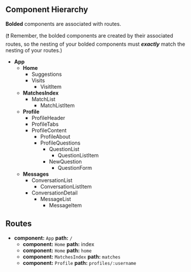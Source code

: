 ## Component Hierarchy

**Bolded** components are associated with routes.

(:exclamation: Remember, the bolded components are created by their
associated routes, so the nesting of your bolded components must
_**exactly**_ match the nesting of your routes.)

* **App**
  * **Home**
    * Suggestions
    * Visits
      * VisitItem
  * **MatchesIndex**
    * MatchList
      * MatchListItem
  * **Profile**
    * ProfileHeader
    * ProfileTabs
    * ProfileContent
      * ProfileAbout
      * ProfileQuestions
        * QuestionList
          * QuestionListItem
        * NewQuestion
          * QuestionForm
  * **Messages**
    * ConversationList
      * ConversationListItem
    * ConversationDetail
      * MessageList
        * MessageItem


## Routes

* **component:** `App` **path:** `/`
  * **component:** `Home` **path:** index
  * **component:** `Home` **path:** `home`
  * **component:** `MatchesIndex` **path:** `matches`
  * **component:** `Profile` **path:** `profiles/:username`
